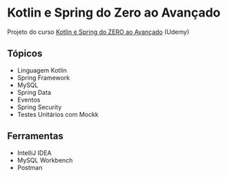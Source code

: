 # Kotlin e Spring do Zero ao Avançado

Projeto do curso [Kotlin e Spring do ZERO ao Avançado](https://www.udemy.com/course/kotlin-spring/) (Udemy)

## Tópicos

- Linguagem Kotlin
- Spring Framework
- MySQL
- Spring Data
- Eventos
- Spring Security
- Testes Unitários com Mockk

## Ferramentas

- IntelliJ IDEA
- MySQL Workbench
- Postman
